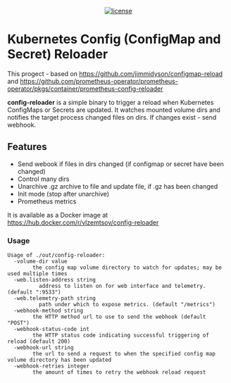 <p align="center">
  <a href="https://github.com/vlzemtsov/config-reloader/">
    <img src="https://img.shields.io/badge/license-Apache%20v2-green.svg" alt="license">
  </a>
</p>

# Kubernetes Config (ConfigMap and Secret) Reloader

This progect - based on https://github.com/jimmidyson/configmap-reload and https://github.com/prometheus-operator/prometheus-operator/pkgs/container/prometheus-config-reloader


**config-reloader** is a simple binary to trigger a reload when Kubernetes ConfigMaps or Secrets are updated.
It watches mounted volume dirs and notifies the target process changed files on dirs.
If changes exist - send webhook.

## Features
- Send webook if files in dirs changed (if configmap or secret have been changed)
- Control many dirs
- Unarchive .gz archive to file and update file, if .gz has been changed
- Init mode (stop after unarchive) 
- Prometheus metrics


It is available as a Docker image at https://hub.docker.com/r/vlzemtsov/config-reloader

### Usage

```
Usage of ./out/config-reloader:
  -volume-dir value
        the config map volume directory to watch for updates; may be used multiple times
  -web.listen-address string
    	  address to listen on for web interface and telemetry. (default ":9533")
  -web.telemetry-path string
    	  path under which to expose metrics. (default "/metrics")
  -webhook-method string
        the HTTP method url to use to send the webhook (default "POST")
  -webhook-status-code int
        the HTTP status code indicating successful triggering of reload (default 200)
  -webhook-url string
        the url to send a request to when the specified config map volume directory has been updated
  -webhook-retries integer
        the amount of times to retry the webhook reload request
```
